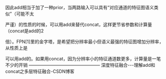 

因此add相当于加了一种prior，当两路输入可以具有“对应通道的特征图语义类似”（可能不太

严谨）的性质的时候，可以用add来替代concat，这样更节省参数和计算量（concat是add的2

倍）。FPN[1]里的金字塔，是希望把分辨率最小但语义最强的特征图增加分辨率，从性质上是

可以用add的。如果用concat，因为分辨率小的特征通道数更多，计算量是一笔不少的开销
————————————————
深度特征融合---理解add和concat之多层特征融合-CSDN博客

